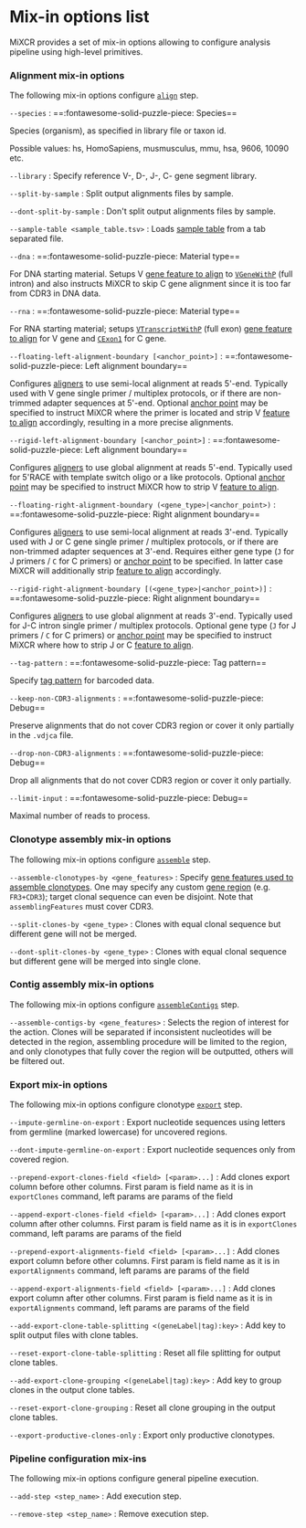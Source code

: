 # Mix-in options list

MiXCR provides a set of mix-in options allowing to configure analysis pipeline using high-level primitives.


### Alignment mix-in options

The following mix-in options configure [`align`](mixcr-align.md) step. 

`--species`
: ==:fontawesome-solid-puzzle-piece: Species== <p>
Species (organism), as specified in library file or taxon id.

Possible values: hs, HomoSapiens, musmusculus, mmu, hsa, 9606, 10090 etc.

`--library`
: Specify reference V-, D-, J-, C- gene segment library. 

`--split-by-sample`
: Split output alignments files by sample.

`--dont-split-by-sample`
: Don't split output alignments files by sample.

`--sample-table <sample_table.tsv>`
: Loads [sample table](ref-samples-table.md) from a tab separated file.

`--dna`
: ==:fontawesome-solid-puzzle-piece: Material type== <p>
  For DNA starting material. Setups V [gene feature to align](mixcr-align.md#gene-features-to-align) to [`VGeneWithP`](ref-gene-features.md) (full intron) and also instructs MiXCR to skip C gene alignment since it is too far from CDR3 in DNA data.

`--rna`
: ==:fontawesome-solid-puzzle-piece: Material type== <p>
  For RNA starting material; setups [`VTranscriptWithP`](ref-gene-features.md) (full exon) [gene feature to align](mixcr-align.md#gene-features-to-align) for V gene and [`CExon1`](ref-gene-features.md) for C gene.

`--floating-left-alignment-boundary [<anchor_point>]`
: ==:fontawesome-solid-puzzle-piece: Left alignment boundary== <p>
  Configures [aligners](mixcr-align.md#v-j-and-c-aligners-parameters) to use semi-local alignment at reads 5'-end. Typically used with V gene single primer / multiplex protocols, or if there are non-trimmed adapter sequences at 5'-end. Optional [anchor point](ref-gene-features.md) may be specified to instruct MiXCR where the primer is located and strip V [feature to align](mixcr-align.md#gene-features-to-align) accordingly, resulting in a more precise alignments.

`--rigid-left-alignment-boundary [<anchor_point>]`
: ==:fontawesome-solid-puzzle-piece: Left alignment boundary== <p> 
  Configures [aligners](mixcr-align.md#v-j-and-c-aligners-parameters) to use global alignment at reads 5'-end. Typically used for 5'RACE with template switch oligo or a like protocols. Optional [anchor point](ref-gene-features.md) may be specified to instruct MiXCR how to strip V [feature to align](mixcr-align.md#gene-features-to-align).

`--floating-right-alignment-boundary (<gene_type>|<anchor_point>)`
: ==:fontawesome-solid-puzzle-piece: Right alignment boundary== <p>
  Configures [aligners](mixcr-align.md#v-j-and-c-aligners-parameters) to use semi-local alignment at reads 3'-end. Typically used with J or C gene single primer / multiplex protocols, or if there are non-trimmed adapter sequences at 3'-end. Requires either gene type (`J` for J primers / `C` for C primers) or [anchor point](ref-gene-features.md) to be specified. In latter case MiXCR will additionally strip [feature to align](mixcr-align.md#gene-features-to-align) accordingly.

`--rigid-right-alignment-boundary [(<gene_type>|<anchor_point>)]`
: ==:fontawesome-solid-puzzle-piece: Right alignment boundary== <p> 
  Configures [aligners](mixcr-align.md#v-j-and-c-aligners-parameters) to use global alignment at reads 3'-end. Typically used for J-C intron single primer / multiplex protocols. Optional gene type (`J` for J primers / `C` for C primers) or [anchor point](ref-gene-features.md) may be specified to instruct MiXCR where how to strip J or C [feature to align](mixcr-align.md#gene-features-to-align).

`--tag-pattern`
: ==:fontawesome-solid-puzzle-piece: Tag pattern== <p>
Specify [tag pattern](ref-tag-pattern.md) for barcoded data.

`--keep-non-CDR3-alignments`
: ==:fontawesome-solid-puzzle-piece: Debug== <p>
Preserve alignments that do not cover CDR3 region or cover it only partially in the `.vdjca` file.

`--drop-non-CDR3-alignments`
: ==:fontawesome-solid-puzzle-piece: Debug== <p>
Drop all alignments that do not cover CDR3 region or cover it only partially.

`--limit-input`
: ==:fontawesome-solid-puzzle-piece: Debug== <p>
  Maximal number of reads to process.


### Clonotype assembly mix-in options

The following mix-in options configure [`assemble`](mixcr-assemble.md) step.

`--assemble-clonotypes-by <gene_features>`
: Specify [gene features used to assemble clonotypes](mixcr-assemble.md#core-assembler-parameters). One may specify any custom [gene region](ref-gene-features.md) (e.g. `FR3+CDR3`); target clonal sequence can even be disjoint. Note that `assemblingFeatures` must cover CDR3.

`--split-clones-by <gene_type>`
: Clones with equal clonal sequence but different gene will not be merged.

`--dont-split-clones-by <gene_type>`
: Clones with equal clonal sequence but different gene will be merged into single clone.

### Contig assembly mix-in options

The following mix-in options configure [`assembleContigs`](mixcr-assembleContigs.md) step.

`--assemble-contigs-by <gene_features>`
: Selects the region of interest for the action. Clones will be separated if inconsistent nucleotides will be detected in the region, assembling procedure will be limited to the region, and only clonotypes that fully cover the region will be outputted, others will be filtered out.

### Export mix-in options

The following mix-in options configure clonotype [`export`](mixcr-export.md) step.

`--impute-germline-on-export`
: Export nucleotide sequences using letters from germline (marked lowercase) for uncovered regions.

`--dont-impute-germline-on-export`
: Export nucleotide sequences only from covered region.

`--prepend-export-clones-field <field> [<param>...]`
: Add clones export column before other columns. First param is field name as it is in `exportClones` command, left params are params of the field

`--append-export-clones-field <field> [<param>...]`
: Add clones export column after other columns. First param is field name as it is in `exportClones` command, left params are params of the field

`--prepend-export-alignments-field <field> [<param>...]`
: Add clones export column before other columns. First param is field name as it is in `exportAlignments` command, left params are params of the field

`--append-export-alignments-field <field> [<param>...]`
: Add clones export column after other columns. First param is field name as it is in `exportAlignments` command, left params are params of the field

`--add-export-clone-table-splitting <(geneLabel|tag):key>`
: Add key to split output files with clone tables.

`--reset-export-clone-table-splitting`
: Reset all file splitting for output clone tables.

`--add-export-clone-grouping <(geneLabel|tag):key>`
: Add key to group clones in the output clone tables.

`--reset-export-clone-grouping`
: Reset all clone grouping in the output clone tables.

`--export-productive-clones-only`
: Export only productive clonotypes.

### Pipeline configuration mix-ins

The following mix-in options configure general pipeline execution.

`--add-step <step_name>`
: Add execution step. 

`--remove-step <step_name>`
: Remove execution step.
